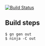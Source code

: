 [![Build Status](https://travis-ci.org/p47r1ck7541/GN-demo.svg?branch=master)](https://travis-ci.org/p47r1ck7541/GN-demo)

## Build steps

    $ gn gen out
    $ ninja -C out
